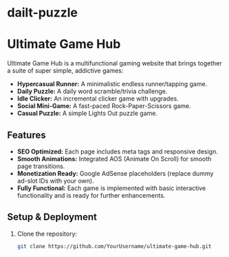 # dailt-puzzle
# Ultimate Game Hub

Ultimate Game Hub is a multifunctional gaming website that brings together a suite of super simple, addictive games:
- **Hypercasual Runner:** A minimalistic endless runner/tapping game.
- **Daily Puzzle:** A daily word scramble/trivia challenge.
- **Idle Clicker:** An incremental clicker game with upgrades.
- **Social Mini-Game:** A fast-paced Rock-Paper-Scissors game.
- **Casual Puzzle:** A simple Lights Out puzzle game.

## Features
- **SEO Optimized:** Each page includes meta tags and responsive design.
- **Smooth Animations:** Integrated AOS (Animate On Scroll) for smooth page transitions.
- **Monetization Ready:** Google AdSense placeholders (replace dummy ad-slot IDs with your own).
- **Fully Functional:** Each game is implemented with basic interactive functionality and is ready for further enhancements.

## Setup & Deployment
1. Clone the repository:
   ```bash
   git clone https://github.com/YourUsername/ultimate-game-hub.git
